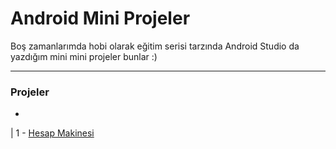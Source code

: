 # Android Mini Projeler

Boş zamanlarımda hobi olarak eğitim serisi tarzında Android Studio da yazdığım mini mini projeler bunlar :)

-----------

### Projeler
-

| 1 - [Hesap Makinesi](app/src/main/java/com.ozcaan11.android_mini_projeler/FaktoriyelActivity.java)

